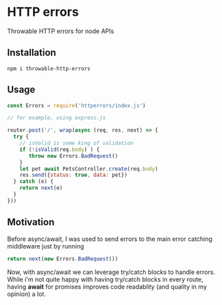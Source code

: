 # HTTP errors
Throwable HTTP errors for node APIs

## Installation

```
npm i throwable-http-errors
```

## Usage

```javascript
const Errors = require('httperrors/index.js')

// for example, using express.js

router.post('/', wrap(async (req, res, next) => {
  try {
    // isValid is some king of validation
    if (!isValid(req.body) ) {
       throw new Errors.BadRequest()
    }
    let pet await PetsController.create(req.body)
    res.send({status: true, data: pet})
  } catch (e) {
    return next(e)
  }
}))
```

## Motivation
 Before async/await, I was used to send errors to the main error catching middleware just by running
 ```javascript
 return next(new Errors.BadRequest())
 ```
 Now, with async/await we can leverage try/catch blocks to handle errors. While i'm not quite happy with having try/catch blocks in every route, having **await** for promises improves code readablity (and quality in my opinion) a lot.
